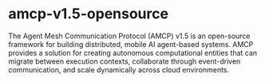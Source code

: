 # amcp-v1.5-opensource
The Agent Mesh Communication Protocol (AMCP) v1.5 is an open-source framework for building distributed, mobile AI agent-based systems. AMCP provides a solution for creating autonomous computational entities that can migrate between execution contexts, collaborate through event-driven communication, and scale dynamically across cloud environments.
